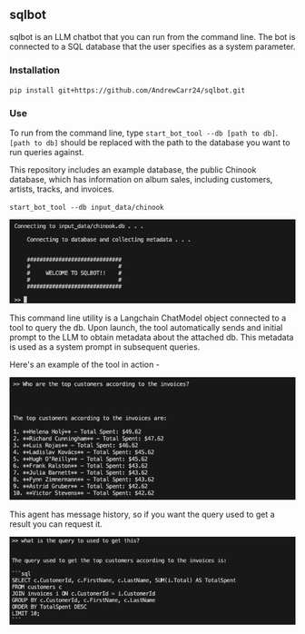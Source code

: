 ## sqlbot

sqlbot is an LLM chatbot that you can run from the command line. The bot is connected to a SQL database that the user specifies as a system parameter.

### Installation 

`pip install git+https://github.com/AndrewCarr24/sqlbot.git`

### Use 

To run from the command line, type `start_bot_tool --db [path to db]`. `[path to db]` should be replaced with the path to the database you want to run queries against. 

This repository includes an example database, the public Chinook database, which has information on album sales, including customers, artists, tracks, and invoices.

`start_bot_tool --db input_data/chinook`

![](img/readme_pic1.png)

This command line utility is a Langchain ChatModel object connected to a tool to query the db. Upon launch, the tool automatically sends and initial prompt to the LLM to obtain metadata about the attached db. This metadata is used as a system prompt in subsequent queries. 

Here's an example of the tool in action - 

![](img/readme_pic2.png)

This agent has message history, so if you want the query used to get a result you can request it.

![](img/readme_pic3.png)